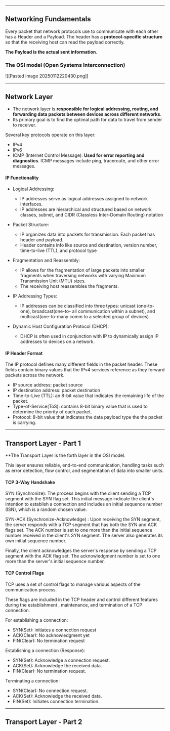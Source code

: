 
---

## Networking Fundamentals

Every packet that network protocols use to communicate with each other has a Header and a Payload. The header has a **protocol-specific structure** so that the receiving host can read the payload correctly.

**The Payload is the actual sent information**. 

### The OSI model (Open Systems Interconnection)

![[Pasted image 20250112220430.png]]



---

## Network Layer


- The network layer is **responsible for logical addressing, routing, and forwarding data packets between devices across different networks**.
- Its primary goal is to find the optimal path for data to travel from sender to receiver.

Several key protocols operate on this layer:
- IPv4
- IPv6
- ICMP (Internet Control Message): **Used for error reporting and diagnostics**. ICMP messages include ping, traceroute, and other error messages.

#### IP Functionality

- Logical Addressing:
	- IP addresses serve as logical addresses assigned to network interfaces. 
	- IP addresses are hierarchical and structured based on network classes, subnet, and CIDR (Classless Inter-Domain Routing) notation

- Packet Structure:
	- IP organizes data into packets for transmission. Each packet has header and payload.
	- Header contains info like source and destination, version number, time-to-live (TTL), and protocol type


- Fragmentation and Reassembly:
	- IP allows for the fragmentation of large packets into smaller fragments when traversing networks with varying Maximum Transmission Unit (MTU) sizes.
	- The receiving host reassembles the fragments.

- IP Addressing Types:
	- IP addresses can be classified into three types: unicast (one-to-one), broadcast(one-to- all communication within a subnet), and multicast(one-to-many comm to a selected group of devices)  

- Dynamic Host Configuration Protocol (DHCP):
	- DHCP is often used in conjunction with IP to dynamically assign IP addresses to devices on a network.



#### IP Header Format

The IP protocol defines many different fields in the packet header. These fields contain binary values that the IPv4 services reference as they forward packets across the network.

- IP source address: packet source 
- IP destination address: packet destination
- Time-to-Live (TTL): an 8-bit value that indicates the remaining life of the packet.
- Type-of-Service(ToS): contains 8-bit binary value that is used to determine the priority of each packet. 
- Protocol: 8-bit value that indicates the data payload type the the packet is carrying.


---

## Transport Layer - Part 1


**The Transport Layer is the forth layer in the OSI model. 

This layer ensures reliable, end-to-end communication, handling tasks such as error detection, flow control, and segmentation of data into smaller units.


#### TCP 3-Way Handshake

SYN (Synchronize): The process begins with the client sending a TCP segment with the SYN flag set. This initial message indicate the client's intention to establish a connection and includes an initial sequence number (ISN), which is a random chosen value.

SYN-ACK (Synchronize-Acknowledge) : Upon receiving the SYN segment, the server responds with  a TCP segment that has both the SYN and ACK flags set. The ACK number is set to one more than the initial sequence number received in the client's SYN segment. The server also generates its own initial sequence number.

Finally, the client acknowledges the server's response by sending a TCP segment with the ACK flag set. The acknowledgment number is set to one more than the server's initial sequence number.  

#### TCP Control Flags

TCP uses a set of control flags to manage various aspects of the communication process. 

These flags are included in the TCP header and control different features during the establishment , maintenance, and termination of a TCP connection.

For establishing a connection:
- SYN(Set): initiates a connection request
- ACK(Clear): No acknowledgment yet
- FIN(Clear): No termination request

Establishing a connection (Response):
- SYN(Set): Acknowledge a connection request.
- ACK(Set): Acknowledge the received data.
- FIN(Clear): No termination request.

Terminating a connection:

- SYN(Clear): No connection request.
- ACK(Set): Acknowledge the received data.
- FIN(Set): Initiates connection termination.


---

## Transport Layer - Part 2
